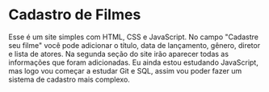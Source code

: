 # Cadastro de Filmes

Esse é um site simples com HTML, CSS e JavaScript.
No campo "Cadastre seu filme" você pode adicionar o título, data de lançamento, gênero, diretor e lista de atores.
Na segunda seção do site irão aparecer todas as informações que foram adicionadas.
Eu ainda estou estudando JavaScript, mas logo vou começar a estudar Git e SQL, assim vou poder fazer um sistema de cadastro mais complexo.
